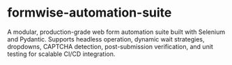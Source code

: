 # formwise-automation-suite
A modular, production-grade web form automation suite built with Selenium and Pydantic. Supports headless operation, dynamic wait strategies, dropdowns, CAPTCHA detection, post-submission verification, and unit testing for scalable CI/CD integration.
